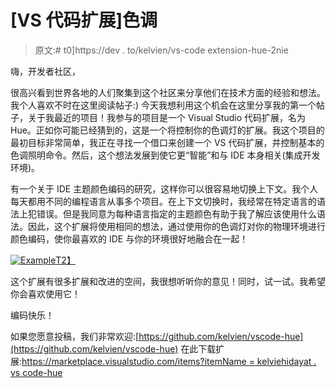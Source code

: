 # [VS 代码扩展]色调

> 原文:# t0]https://dev . to/kelvien/vs-code extension-hue-2nie

嗨，开发者社区，

很高兴看到世界各地的人们聚集到这个社区来分享他们在技术方面的经验和想法。我个人喜欢不时在这里阅读帖子:)
今天我想利用这个机会在这里分享我的第一个帖子，关于我最近的项目！我参与的项目是一个 Visual Studio 代码扩展，名为 Hue。正如你可能已经猜到的，这是一个将控制你的色调灯的扩展。我这个项目的最初目标非常简单，我正在寻找一个借口来创建一个 VS 代码扩展，并控制基本的色调照明命令。然后，这个想法发展到使它更“智能”和与 IDE 本身相关(集成开发环境)。

有一个关于 IDE 主题颜色编码的研究，这样你可以很容易地切换上下文。我个人每天都用不同的编程语言从事多个项目。在上下文切换时，我经常在特定语言的语法上犯错误。但是我同意为每种语言指定的主题颜色有助于我了解应该使用什么语法。因此，这个扩展将使用相同的想法，通过使用你的色调灯对你的物理环境进行颜色编码，使你最喜欢的 IDE 与你的环境很好地融合在一起！

[![Example](../Images/5fdb85492b81aae6a689b276d99efa8e.png)T2】](https://i.giphy.com/media/w60hRih0TKGGsbm1Jv/giphy.gif)

这个扩展有很多扩展和改进的空间，我很想听听你的意见！同时，试一试。我希望你会喜欢使用它！

编码快乐！

如果您愿意投稿，我们非常欢迎:[https://github.com/kelvien/vscode-hue](https://github.com/kelvien/vscode-hue)
在此下载扩展:[https://marketplace.visualstudio.com/items?itemName = kelviehidayat . vs code-hue](https://marketplace.visualstudio.com/items?itemName=kelvienhidayat.vscode-hue)